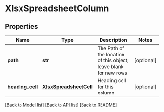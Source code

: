 # XlsxSpreadsheetColumn

## Properties
Name | Type | Description | Notes
------------ | ------------- | ------------- | -------------
**path** | **str** | The Path of the location of this object; leave blank for new rows | [optional] 
**heading_cell** | [**XlsxSpreadsheetCell**](XlsxSpreadsheetCell.md) | Heading cell for this column | [optional] 

[[Back to Model list]](../README.md#documentation-for-models) [[Back to API list]](../README.md#documentation-for-api-endpoints) [[Back to README]](../README.md)


